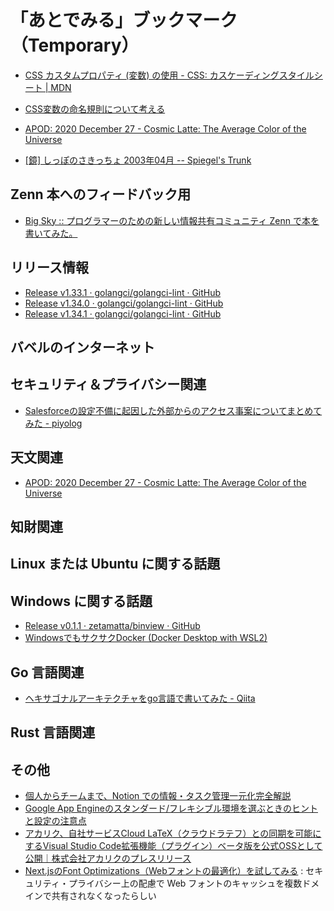 # 「あとでみる」ブックマーク（Temporary）

- [CSS カスタムプロパティ (変数) の使用 - CSS: カスケーディングスタイルシート | MDN](https://developer.mozilla.org/ja/docs/Web/CSS/Using_CSS_custom_properties)
- [CSS変数の命名規則について考える](https://zenn.dev/catnose99/articles/ee6787afe2182c)

- [APOD: 2020 December 27 - Cosmic Latte: The Average Color of the Universe](https://apod.nasa.gov/apod/ap201227.html)
- [[鏡] しっぽのさきっちょ 2003年04月 -- Spiegel's Trunk](https://baldanders.info/spiegel/log/200304.html#d11_t1)

## Zenn 本へのフィードバック用

- [Big Sky :: プログラマーのための新しい情報共有コミュニティ Zenn で本を書いてみた。](https://mattn.kaoriya.net/software/20200922133154.htm)

## リリース情報

- [Release v1.33.1 · golangci/golangci-lint · GitHub](https://github.com/golangci/golangci-lint/releases/tag/v1.33.1)
- [Release v1.34.0 · golangci/golangci-lint · GitHub](https://github.com/golangci/golangci-lint/releases/tag/v1.34.0)
- [Release v1.34.1 · golangci/golangci-lint · GitHub](https://github.com/golangci/golangci-lint/releases/tag/v1.34.1)

## バベルのインターネット


## セキュリティ＆プライバシー関連

- [Salesforceの設定不備に起因した外部からのアクセス事案についてまとめてみた - piyolog](https://piyolog.hatenadiary.jp/entry/2020/12/28/060000)

## 天文関連

- [APOD: 2020 December 27 - Cosmic Latte: The Average Color of the Universe](https://apod.nasa.gov/apod/ap201227.html)

## 知財関連


## Linux または Ubuntu に関する話題


## Windows に関する話題

- [Release v0.1.1 · zetamatta/binview · GitHub](https://github.com/zetamatta/binview/releases/tag/v0.1.1)
- [WindowsでもサクサクDocker (Docker Desktop with WSL2)](https://zenn.dev/rhene/articles/docker-desktop-for-windows-with-wsl2)

## Go 言語関連

- [ヘキサゴナルアーキテクチャをgo言語で書いてみた - Qiita](https://qiita.com/hi-sasaki/items/acaff94c8c598a639089)

## Rust 言語関連


## その他

- [個人からチームまで、Notion での情報・タスク管理一元化完全解説](https://zenn.dev/ixkaito/articles/notion-all-in-one-workspace)
- [Google App Engineのスタンダード/フレキシブル環境を選ぶときのヒントと設定の注意点](https://zenn.dev/catnose99/articles/f99ea2a8b985b2)
- [アカリク、自社サービスCloud LaTeX（クラウドラテフ）との同期を可能にするVisual Studio Code拡張機能（プラグイン）ベータ版を公式OSSとして公開｜株式会社アカリクのプレスリリース](https://prtimes.jp/main/html/rd/p/000000038.000017667.html)
- [Next.jsのFont Optimizations（Webフォントの最適化）を試してみる](https://zenn.dev/catnose99/articles/bb943c3dc99d89) : セキュリティ・プライバシー上の配慮で Web フォントのキャッシュを複数ドメインで共有されなくなったらしい

<!-- eof -->
